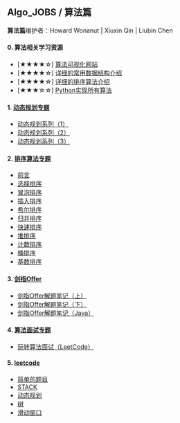 ## Algo_JOBS / 算法篇

**算法篇**维护者：Howard Wonanut | Xiuxin Qin | Liubin Chen



#### 0. 算法相关学习资源

- [★★★★☆] [算法可视化网站](https://visualgo.net/zh)
- [★★★★☆] [详细的常用数据结构介绍](https://github.com/zhipingChen/DataStructure)
- [★★★★☆] [详细的排序算法介绍](https://github.com/zhipingChen/SortingAlgorithm)
- [★★★☆☆] [Python实现所有算法](https://github.com/TheAlgorithms/Python)

#### 1. [动态规划专题](./动态规划专题/README.md)

- [动态规划系列（1）](./动态规划专题/动态规划系列1.md)
- [动态规划系列（2）](./动态规划专题/动态规划系列2.md)
- [动态规划系列（3）](./动态规划专题/动态规划系列3.md)

#### 2. [排序算法专题](./排序算法专题/README.md)

- [前言](./排序算法专题/十大排序算法.md)
- [选择排序](./排序算法专题/十大排序算法.md)
- [冒泡排序](./排序算法专题/十大排序算法.md)
- [插入排序](./排序算法专题/十大排序算法.md)
- [希尔排序](./排序算法专题/十大排序算法.md)
- [归并排序](./排序算法专题/十大排序算法.md)
- [快速排序](./排序算法专题/十大排序算法.md)
- [堆排序](./排序算法专题/十大排序算法.md)
- [计数排序](./排序算法专题/十大排序算法.md)
- [桶排序](./排序算法专题/十大排序算法.md)
- [基数排序](./排序算法专题/十大排序算法.md)

#### 3. [剑指Offer](./剑指Offer/README.md)

- [剑指Offer解题笔记（上）](./剑指Offer/剑指Offer解题笔记（上）.md)
- [剑指Offer解题笔记（下）](./剑指Offer/剑指Offer解题笔记（下）.md)
- [剑指Offer解题笔记（Java）](./剑指Offer/剑指Offer解题笔记（Java）.md)

#### 4. [算法面试专题](./算法面试专题/README.md)

- [玩转算法面试（LeetCode）](./算法面试专题/玩转算法面试（LeetCode）.md)

#### 5. [leetcode](./leetcode/README.md)

* [简单的题目](./leetcode/简单的题.md)
* [STACK](./leetcode/STACK.md)
* [动态规划](./leetcode/动态规划.md)
* [树](./leetcode/树的相关练习.md)
* [滑动窗口](./leetcode/滑动窗口.md)





